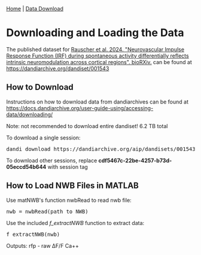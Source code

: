 [Home](../README.md) | [Data Download](Data.md)

# Downloading and Loading the Data

The published dataset for 
[Rauscher et al. 2024. "Neurovascular Impulse Response Function (IRF) during spontaneous activity differentially reflects intrinsic neuromodulation across cortical regions". bioRXiv.](https://www.biorxiv.org/content/10.1101/2024.09.14.612514v1.full)
can be found at https://dandiarchive.org/dandiset/001543


## How to Download

Instructions on how to download data from dandiarchives can be found at
https://docs.dandiarchive.org/user-guide-using/accessing-data/downloading/

Note: not recommended to download entire dandiset! 6.2 TB total

To download a single session:
<pre>
dandi download https://dandiarchive.org/aip/dandisets/001543/versions/draft/assets/cdf5467c-22be-4257-b73d-05eccd54b644/
</pre>

To download other sessions, replace **cdf5467c-22be-4257-b73d-05eccd54b644** with session tag


## How to Load NWB Files in MATLAB

Use matNWB's function nwbRead to read nwb file:
<pre>
nwb = nwbRead(path_to_NWB)
</pre>

Use the included *f_extractNWB* function to extract data:
<pre>
f_extractNWB(nwb)
</pre>

Outputs:
rfp - raw &Delta;F/F Ca++
